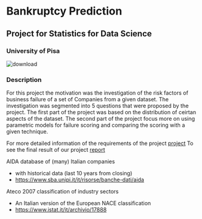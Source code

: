 # Bankruptcy Prediction
## Project for Statistics for Data Science  
### University of Pisa

![download](https://user-images.githubusercontent.com/56237736/192123577-8c4de27f-ca2c-4ca7-8391-3142e09be1c2.png)

### Description

For this project the motivation was the investigation of the risk factors of business failure of a set of Companies from a given dataset. The investigation was segmented into 5 questions that were proposed by the project. The first part of the project was based on the distribution of ceirtan aspects of the dataset. 
The second part of the project focus more on using parametric models for failure scoring and comparing the scoring with a given technique.

For more detailed information of the requirements of the project [project](https://github.com/cordeiroandres/Predicting-Bankruptcy-Case/blob/main/sds.project.2022.pdf)
To see the final result of our project [report](https://github.com/cordeiroandres/Predicting-Bankruptcy-Case/blob/main/report.pdf)

AIDA database of (many) Italian companies
- with historical data (last 10 years from closing)
- https://www.sba.unipi.it/it/risorse/banche-dati/aida

Ateco 2007 classification of industry sectors
- An Italian version of the European NACE classification
- https://www.istat.it/it/archivio/17888
